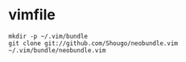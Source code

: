 # vimfile

```
mkdir -p ~/.vim/bundle
git clone git://github.com/Shougo/neobundle.vim ~/.vim/bundle/neobundle.vim
```
